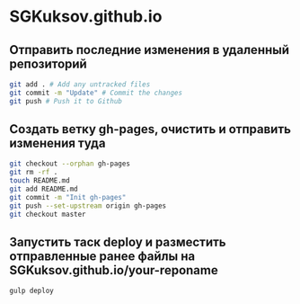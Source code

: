 # SGKuksov.github.io

## Отправить последние изменения в удаленный репозиторий
``` bash
git add . # Add any untracked files
git commit -m "Update" # Commit the changes
git push # Push it to Github
```

## Создать ветку gh-pages, очистить и отправить изменения туда
``` bash
git checkout --orphan gh-pages
git rm -rf .
touch README.md
git add README.md
git commit -m "Init gh-pages"
git push --set-upstream origin gh-pages
git checkout master
```

## Запустить таск deploy и разместить отправленные ранее файлы на SGKuksov.github.io/your-reponame
``` bash
gulp deploy
```
